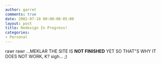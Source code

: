 ```yaml
---
author: garret
comments: true
date: 2002-07-10 00:00:00-05:00
layout: post
title: Redesign In Progress!
categories:
- Personal
---
```

rawr rawr ...MEKLAR THE SITE IS **NOT FINISHED** YET SO THAT"S WHY IT DOES NOT WORK, K? sigh... ;)
